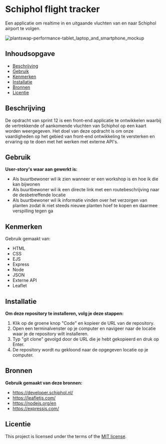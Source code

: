 # Schiphol flight tracker

Een applicatie om realtime in en uitgaande vluchten van en naar Schiphol airport te volgen.

![plantswap-performance-tablet_laptop_and_smartphone_mockup](https://github.com/joelle78/performance-matters-optimized-website/assets/112861375/c6ef207b-8881-40fc-9d47-39cacba36306)

## Inhoudsopgave

* [Beschrijving](#beschrijving)
* [Gebruik](#gebruik)
* [Kenmerken](#kenmerken)
* [Installatie](#installatie)
* [Bronnen](#bronnen)
* [Licentie](#licentie)

## Beschrijving

De opdracht van sprint 12 is een front-end applicatie te ontwikkelen waarbij de vertrekkende of aankomende vluchten van
Schiphol op een kaart worden weergegeven. Het doel van deze opdracht is om onze vaardigheden op het gebied van
front-end ontwikkeling te versterken en ervaring op te doen met het werken met externe API's.

## Gebruik

**User-story's waar aan gewerkt is:**

* Als buurtbewoner wil ik zien wanneer er een workshop is en hoe ik die kan bijwonen
* Als buurtbewoner wil ik een directe link met een routebeschrijving naar de desbetreffende locatie
* Als buurtbewoner wil ik informatie vinden over het verzorgen van planten zodat ik niet steeds nieuwe planten hoef te
  kopen en daarmee verspilling tegen ga

## Kenmerken

Gebruik gemaakt van:
- HTML
- CSS 
- EJS 
- Express 
- Node
- JSON
- Externe API
- Leaflet

## Installatie

**Om deze repository te installeren, volg je deze stappen:**

1. Klik op de groene knop "Code" en kopieer de URL van de repository.
2. Open een terminalvenster op je computer en navigeer naar de locatie waar je de repository wilt installeren.
3. Typ "git clone" gevolgd door de URL die je hebt gekopieerd en druk op Enter.
4. De repository wordt nu gekloond naar de opgegeven locatie op je computer.

## Bronnen

**Gebruik gemaakt van deze bronnen:**
- https://developer.schiphol.nl/
- https://leafletjs.com/
- https://nodejs.org/en
- https://expressjs.com/

## Licentie

This project is licensed under the terms of the [MIT license](./LICENSE).
